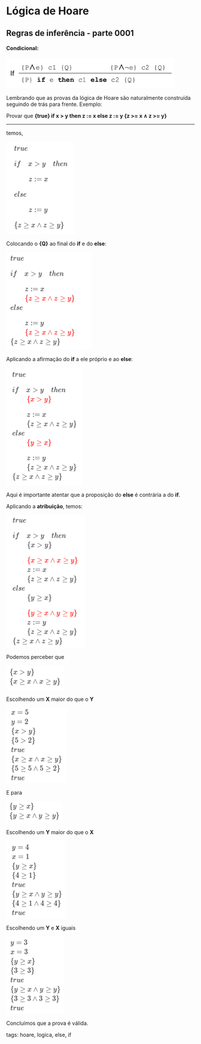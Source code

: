 # Lógica de Hoare

## Regras de inferência - parte 0001

#### Condicional:

![regra para Condicional](img/p0005-0.png)

Lembrando que as provas da lógica de Hoare são naturalmente construída seguindo de trás para frente. Exemplo:

Provar que **{true} if x > y then z := x else z := y {z >= x ∧ z >= y}**

---

temos,

![começando a prova](img/p0005-1.png)

Colocando o **{Q}** ao final do **if** e do **else**:

![aplicando Q](img/p0005-2.png)

Aplicando a afirmação do **if** a ele próprio e ao **else**:

![aplicando afirmação do if ao else](img/p0005-3.png)

Aqui é importante atentar que a proposição do **else** é contrária a do **if**.

Aplicando a **atribuição**, temos:

![atribuição](img/p0005-4.png)

Podemos perceber que

![trecho do if](img/p0005-5.png)

Escolhendo um **X** maior do que o **Y**

![substituindo x e y](img/p0005-6.png)

E para

![trecho do else](img/p0005-7.png)

Escolhendo um **Y** maior do que o **X**

![substituindo y e x](img/p0005-8.png)

Escolhendo um **Y** e **X** iguais

![x e y iguais](img/p0005-9.png)

Concluímos que a prova é válida.

tags: hoare, logica, else, if
